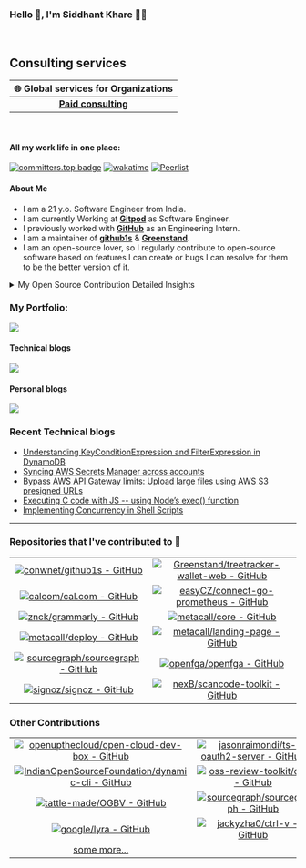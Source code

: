 ### Hello 👋, I'm Siddhant Khare 🙋‍♂️

<br>

## Consulting services

| 🌐 **Global services for Organizations** |
|:----------------------------------------:|
| [**Paid consulting**](https://superpeer.com/siddhantkhare/) |

<br/>

#### All my work life in one place:

[![committers.top badge](https://user-badge.committers.top/india_private/Siddhant-K-code.svg)](https://user-badge.committers.top/india_private/Siddhant-K-code) [![wakatime](https://wakatime.com/badge/user/58573df6-0225-498a-8fdc-fefd0c13bb75.svg)](https://wakatime.com/@58573df6-0225-498a-8fdc-fefd0c13bb75) [![Peerlist](https://github-readme-badge.peerlist.io/api/siddhant)](https://peerlist.io/siddhant)

#### About Me

- I am a 21 y.o. Software Engineer from India.
- I am currently Working at [**Gitpod**](https://www.gitpod.io/) as Software Engineer.
- I previously worked with [**GitHub**](https://github.com/) as an Engineering Intern.
- I am a maintainer of [**github1s**](https://github.com/conwnet/github1s) & [**Greenstand**](https://github.com/Greenstand).
- I am an open-source lover, so I regularly contribute to open-source software based on features I can create or bugs I can resolve for them to be the better version of it.

<details>
<summary>My Open Source Contribution Detailed Insights</summary>
<br>

![Metrics](https://metrics.lecoq.io/Siddhant-K-code?template=classic&languages=1&introduction=1&isocalendar=1&people=1&gists=1&followup=1&lines=1&notable=1&achievements=1&activity=1&isocalendar.duration=half-year&languages.limit=8&languages.sections=most-used&languages.colors=github&languages.threshold=0%25&languages.indepth=false&languages.recent.load=300&languages.recent.days=14&introduction.title=true&people.limit=24&people.size=28&people.types=followers%2C%20following&people.identicons=false&people.shuffle=false&followup.sections=repositories&activity.limit=5&activity.load=300&activity.days=14&activity.filter=all&activity.visibility=all&activity.timestamps=false&achievements.threshold=C&achievements.secrets=true&achievements.limit=0&notable.repositories=false&config.timezone=Asia%2FCalcutta)

</details>

### **My Portfolio**:

<a href="https://siddhant-k-code.github.io/"><img src="https://img.shields.io/badge/Portfolio-%23000000.svg?style=for-the-badge&logo=Firefox&style=flat&logoColor=#FF7139"/></a>

#### Technical blogs

<a href="https://dev.to/siddhantkcode"><img src="https://img.shields.io/badge/dev.to-0A0A0A?style=for-the-badge&logo=dev.to&logoColor=white"  /></a>

#### Personal blogs

<a href="https://medium.com/@siddhantkhare2694"><img src="https://img.shields.io/badge/Medium-12100E?style=for-the-badge&logo=medium&logoColor=white" /></a>

### Recent Technical blogs

<!--START_SECTION:feed-->
* [Understanding KeyConditionExpression and FilterExpression in DynamoDB](https://dev.to/siddhantkcode/understanding-keyconditionexpression-and-filterexpression-in-dynamodb-3kmk)
* [Syncing AWS Secrets Manager across accounts](https://dev.to/siddhantkcode/syncing-aws-secrets-manager-across-accounts-247h)
* [Bypass AWS API Gateway limits: Upload large files using AWS S3 presigned URLs](https://dev.to/siddhantkcode/uploading-large-files-securely-with-aws-s3-presigned-urls-518i)
* [Executing C code with JS -- using Node’s exec() function](https://dev.to/siddhantkcode/executing-c-code-with-javascript-3063)
* [Implementing Concurrency in Shell Scripts](https://dev.to/siddhantkcode/implementing-concurrency-in-shell-scripts-521o)
<!--END_SECTION:feed-->

---

### Repositories that I've contributed to 🌟
|||
|:---:|:---:|
|[![conwnet/github1s - GitHub](https://gh-card.dev/repos/conwnet/github1s.svg?fullname=)](https://github.com/conwnet/github1s)|[![Greenstand/treetracker-wallet-web - GitHub](https://gh-card.dev/repos/Greenstand/treetracker-wallet-web.svg?fullname=)](https://github.com/Greenstand/treetracker-wallet-web)|
|[![calcom/cal.com - GitHub](https://gh-card.dev/repos/calcom/cal.com.svg?fullname=)](https://github.com/calcom/cal.com)|[![easyCZ/connect-go-prometheus - GitHub](https://gh-card.dev/repos/easyCZ/connect-go-prometheus.svg?fullname=)](https://github.com/easyCZ/connect-go-prometheus)
|[![znck/grammarly - GitHub](https://gh-card.dev/repos/znck/grammarly.svg?fullname=)](https://github.com/znck/grammarly)|[![metacall/core - GitHub](https://gh-card.dev/repos/metacall/core.svg?fullname=)](https://github.com/metacall/core)|
|[![metacall/deploy - GitHub](https://gh-card.dev/repos/metacall/deploy.svg?fullname=)](https://github.com/metacall/deploy)|[![metacall/landing-page - GitHub](https://gh-card.dev/repos/metacall/landing-page.svg?fullname=)](https://github.com/metacall/landing-page)|
[![sourcegraph/sourcegraph - GitHub](https://gh-card.dev/repos/sourcegraph/sourcegraph.svg?fullname=)](https://github.com/sourcegraph/sourcegraph)|[![openfga/openfga - GitHub](https://gh-card.dev/repos/openfga/openfga.svg?fullname=)](https://github.com/openfga/openfga)|
|[![signoz/signoz - GitHub](https://gh-card.dev/repos/signoz/signoz.svg?fullname=)](https://github.com/signoz/signoz)|[![nexB/scancode-toolkit - GitHub](https://gh-card.dev/repos/nexB/scancode-toolkit.svg?fullname=)](https://github.com/nexB/scancode-toolkit)|

### Other Contributions 

|||
|:---:|:---:|
|[![openupthecloud/open-cloud-dev-box - GitHub](https://gh-card.dev/repos/openupthecloud/open-cloud-dev-box.svg?fullname=)](https://github.com/openupthecloud/open-cloud-dev-box)|[![jasonraimondi/ts-oauth2-server - GitHub](https://gh-card.dev/repos/jasonraimondi/ts-oauth2-server.svg?fullname=)](https://github.com/jasonraimondi/ts-oauth2-server)|
|[![IndianOpenSourceFoundation/dynamic-cli - GitHub](https://gh-card.dev/repos/IndianOpenSourceFoundation/dynamic-cli.svg?fullname=)](https://github.com/IndianOpenSourceFoundation/dynamic-cli)|[![oss-review-toolkit/ort - GitHub](https://gh-card.dev/repos/oss-review-toolkit/ort.svg?fullname=)](https://github.com/oss-review-toolkit/ort)|
|[![tattle-made/OGBV - GitHub](https://gh-card.dev/repos/tattle-made/OGBV.svg?fullname=)](https://github.com/tattle-made/OGBV)|[![sourcegraph/sourcegraph - GitHub](https://gh-card.dev/repos/sourcegraph/sourcegraph.svg?fullname=)](https://github.com/sourcegraph/sourcegraph)|
|[![google/lyra - GitHub](https://gh-card.dev/repos/google/lyra.svg?fullname=)](https://github.com/google/lyra)|[![jackyzha0/ctrl-v - GitHub](https://gh-card.dev/repos/jackyzha0/ctrl-v.svg?fullname=)](https://github.com/jackyzha0/ctrl-v) 
| [some more...](https://github.com/search?q=author%3ASiddhant-K-code&type=pullrequests&s=created&o=desc)|
